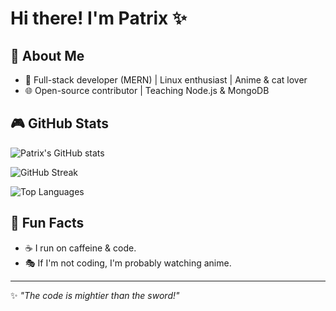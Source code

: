 
# Hi there! I'm Patrix ✨

 
## 🌟 About Me
- 🤖 Full-stack developer (MERN) | Linux enthusiast | Anime & cat lover
- 🌐 Open-source contributor | Teaching Node.js & MongoDB
  
## 🎮 GitHub Stats
![Patrix's GitHub stats](https://github-readme-stats.vercel.app/api?username=Patrix&show_icons=true&theme=tokyonight)


![GitHub Streak](https://streak-stats.demolab.com/?user=pratik-ssww&theme=highcontrast&hide_border=true&border_radius=10)


![Top Languages](https://github-readme-stats.vercel.app/api/top-langs/?username=Patrix&layout=compact&theme=tokyonight)

## 🎉 Fun Facts
- ☕ I run on caffeine & code.
 - 🎭 If I'm not coding, I'm probably watching anime.

 
---
✨ _"The code is mightier than the sword!"_

